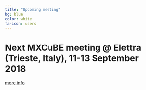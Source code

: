 ```yaml
---
title: "Upcoming meeting"
bg: blue
color: white
fa-icon: users 
---
```


# Next MXCuBE meeting @ Elettra (Trieste, Italy), 11-13 September 2018
[more info](http://www.elettra.eu/Conferences/2018/MXCuBE-ISPyB/)
